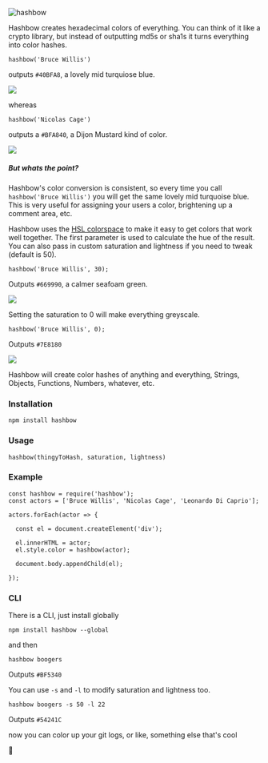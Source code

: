 ![hashbow](https://raw.githubusercontent.com/supercrabtree/hashbow/master/media/hashbow-header.jpg)

Hashbow creates hexadecimal colors of everything. You can think of it like a crypto library, but instead of outputting md5s or sha1s it turns everything into color hashes.

`hashbow('Bruce Willis')`

outputs `#40BFA8`, a lovely mid turquiose blue.

![](http://supercrabtree.github.io/media/mid-turquiose-blue.svg)

whereas

`hashbow('Nicolas Cage')`

outputs a `#BFA840`, a Dijon Mustard kind of color.

![](http://supercrabtree.github.io/media/dijon-mustard-yellow.svg)

##### But whats the point?

Hashbow's color conversion is consistent, so every time you call `hashbow('Bruce Willis')` you will get the same lovely mid turquoise blue. This is very useful for assigning your users a color, brightening up a comment area, etc.

Hashbow uses the [HSL colorspace](http://hslpicker.com/) to make it easy to get colors that work well together. The first parameter is used to calculate the hue of the result. You can also pass in custom saturation and lightness if you need to tweak (default is 50).

`hashbow('Bruce Willis', 30);`

Outputs `#669990`, a calmer seafoam green.

![](http://supercrabtree.github.io/media/calm-seafoam-green.svg)

Setting the saturation to 0 will make everything greyscale.

`hashbow('Bruce Willis', 0);`

Outputs `#7E8180`

![](http://supercrabtree.github.io/media/grey-willis.svg)

Hashbow will create color hashes of anything and everything, Strings, Objects, Functions, Numbers, whatever, etc.


### Installation
`npm install hashbow`

### Usage
`hashbow(thingyToHash, saturation, lightness)`

### Example
```
const hashbow = require('hashbow');
const actors = ['Bruce Willis', 'Nicolas Cage', 'Leonardo Di Caprio'];

actors.forEach(actor => {

  const el = document.createElement('div');

  el.innerHTML = actor;
  el.style.color = hashbow(actor);
  
  document.body.appendChild(el);

});
```

### CLI
There is a CLI, just install globally

`npm install hashbow --global`

and then

`hashbow boogers`

Outputs `#BF5340`

You can use `-s` and `-l` to modify saturation and lightness too.

`hashbow boogers -s 50 -l 22`

Outputs `#54241C`

now you can color up your git logs, or like, something else that's cool

🙂️
